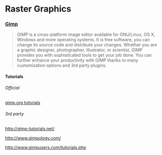 # Raster Graphics

### [Gimp](https://www.gimp.org)


> GIMP is a cross-platform image editor available for GNU/Linux, OS X, Windows and more operating systems. It is free software, you can change its source code and distribute your changes.
Whether you are a graphic designer, photographer, illustrator, or scientist, GIMP provides you with sophisticated tools to get your job done. You can further enhance your productivity with GIMP thanks to many customization options and 3rd party plugins.



#### Tutorials

###### Official

[ gimp.org tutorials](https://www.gimp.org/tutorials/)

###### 3rd party

http://gimp-tutorials.net/

http://www.gimpology.com/

http://www.gimpusers.com/tutorials.php

